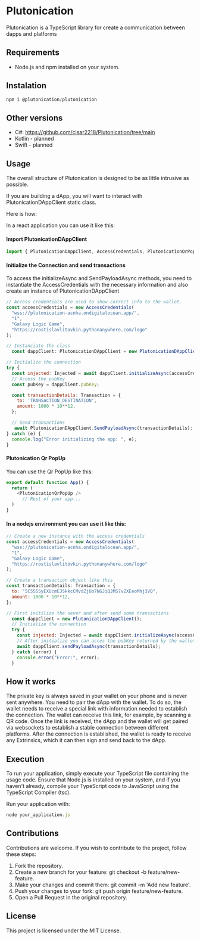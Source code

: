 # Plutonication

Plutonication is a TypeScript library for create a communication between dapps and platforms


## Requirements

- Node.js and npm installed on your system.

## Instalation

```javascript
npm i @plutonication/plutonication

```

## Other versions
- C#:  https://github.com/cisar2218/Plutonication/tree/main
- Kotlin - planned
- Swift - planned

## Usage
The overall structure of Plutonication is designed to be as little intrusive as possible.

If you are building a dApp, you will want to interact with PlutonicationDAppClient static class.

Here is how:

In a react application you can use it like this:

#### Import PlutonicationDAppClient
```javascript
import { PlutonicationDAppClient, AccessCredentials, PlutonicationQrPopUp } from '@plutonication/plutonication';
```

#### Initialize the Connection and send transactions
To access the initializeAsync and SendPayloadAsync methods, you need to instantiate the AccessCredentials with the necessary information and also create an instance of PlutonicationDAppClient
```javascript
// Access credentials are used to show correct info to the wallet.
const accessCredentials = new AccessCredentials(
  "wss://plutonication-acnha.ondigitalocean.app/",
  "1",
  "Galaxy Logic Game",
  "https://rostislavlitovkin.pythonanywhere.com/logo"
);

// Instanciate the class
  const dappClient: PlutonicationDAppClient = new PlutonicationDAppClient();

// Initialize the connection
try {
  const injected: Injected = await dappClient.initializeAsync(accessCredentials);
  // Access the pubKey
  const pubKey = dappClient.pubKey;

  const transactionDetails: Transaction = {
    to: 'TRANSACTION_DESTINATION',
    amount: 1000 * 10**12,
  };

  // Send transactions
   await PlutonicationDAppClient.SendPayloadAsync(transactionDetails);
} catch (e) {
  console.log("Error initializing the app: ", e);
}

```


#### Plutonication Qr PopUp
You can use the Qr PopUp like this:
```javascript
export default function App() {
  return (
    <PlutonicationQrPopUp />
      // Rest of your app...
  )
}
```

#### In a nodejs environment you can use it like this:

```javascript
// Create a new instance with the access credentials
const accessCredentials = new AccessCredentials(
  "wss://plutonication-acnha.ondigitalocean.app/",
  "1",
  "Galaxy Logic Game",
  "https://rostislavlitovkin.pythonanywhere.com/logo"
);

// Create a transaction object like this
const transactionDetails: Transaction = {
  to: "5C5555yEXUcmEJ5kkcCMvdZjUo7NGJiQJMS7vZXEeoMhj3VQ",
  amount: 1000 * 10**12,
};

// First initilize the sever and after send some transactions
  const dappClient = new PlutonicationDAppClient();
  // Initialize the connection
  try {
    const injected: Injected = await dappClient.initializeAsync(accessCredentials);
    // After initialize you can acces the pubKey returned by the wallet and you can aslo send transactions
    await dappClient.sendPayloadAsync(transactionDetails);
  } catch (error) {
    console.error("Error:", error);
  }
```

## How it works

The private key is always saved in your wallet on your phone and is never sent anywhere. You need to pair the dApp with the wallet. To do so, the wallet needs to receive a special link with information needed to establish the connection. The wallet can receive this link, for example, by scanning a QR code. Once the link is received, the dApp and the wallet will get paired via websockets to establish a stable connection between different platforms. After the connection is established, the wallet is ready to receive any Extrinsics, which it can then sign and send back to the dApp.

## Execution
To run your application, simply execute your TypeScript file containing the usage code. Ensure that Node.js is installed on your system, and if you haven't already, compile your TypeScript code to JavaScript using the TypeScript Compiler (tsc).

Run your application with:
```javascript
node your_application.js
```

## Contributions
Contributions are welcome. If you wish to contribute to the project, follow these steps:

1. Fork the repository.
2. Create a new branch for your feature: git checkout -b feature/new-feature.
3. Make your changes and commit them: git commit -m 'Add new feature'.
4. Push your changes to your fork: git push origin feature/new-feature.
5. Open a Pull Request in the original repository.

## License
This project is licensed under the MIT License. 